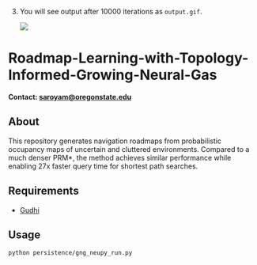 
3. You will see output after 10000 iterations as `output.gif`.

   ![](https://github.com/ansrivas/GNG/raw/master/output.gif)


# Roadmap-Learning-with-Topology-Informed-Growing-Neural-Gas
**Contact: saroyam@oregonstate.edu**

## About
This repository generates navigation roadmaps from probabilistic occupancy maps of uncertain and cluttered environments. Compared to a much denser PRM*, the method achieves similar performance while enabling 27x faster query time for shortest path searches.

## Requirements
- [Gudhi](https://gudhi.inria.fr/python/latest/installation.html)

## Usage
```
python persistence/gng_neupy_run.py
```

